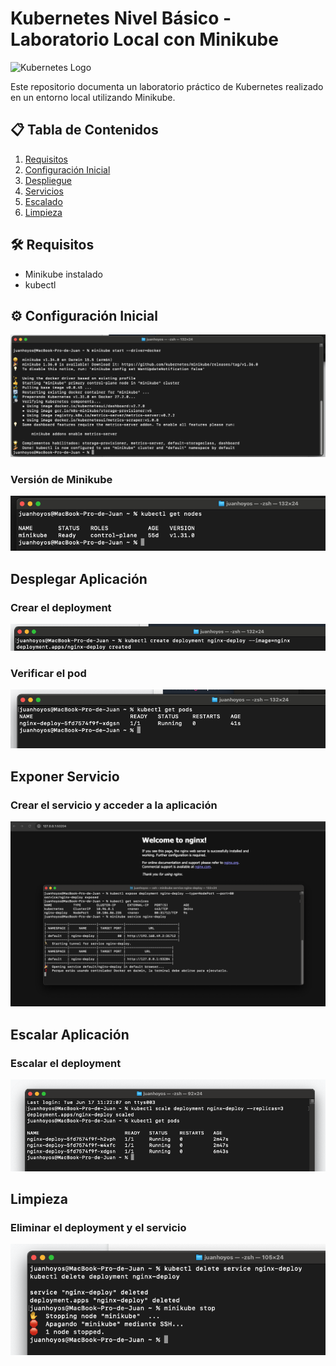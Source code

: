 # Kubernetes Nivel Básico - Laboratorio Local con Minikube

![Kubernetes Logo](https://upload.wikimedia.org/wikipedia/commons/thumb/6/67/Kubernetes_logo.svg/1200px-Kubernetes_logo.svg.png)

Este repositorio documenta un laboratorio práctico de Kubernetes realizado en un entorno local utilizando Minikube.

## 📋 Tabla de Contenidos
1. [Requisitos](#requisitos)
2. [Configuración Inicial](#configuración-inicial)
3. [Despliegue](#desplegar-aplicación)
4. [Servicios](#exponer-servicio)
5. [Escalado](#escalar-aplicación)
6. [Limpieza](#limpieza)

## 🛠 Requisitos
- Minikube instalado
- kubectl

## ⚙️ Configuración Inicial

![Instalación](assets/Instalacion.png)

### Versión de Minikube

![Versión](assets/version.png)

## Desplegar Aplicación

### Crear el deployment

![Despliegue](assets/deployment.png)

### Verificar el pod

![Verificar pod](assets/pod.png)

## Exponer Servicio

### Crear el servicio y acceder a la aplicación

![Servicio](assets/Nginx.png)

## Escalar Aplicación

### Escalar el deployment

![Escalar Deployment](assets/scale.png)

## Limpieza

### Eliminar el deployment y el servicio

![Eliminar Deployment](assets/delete.png)
